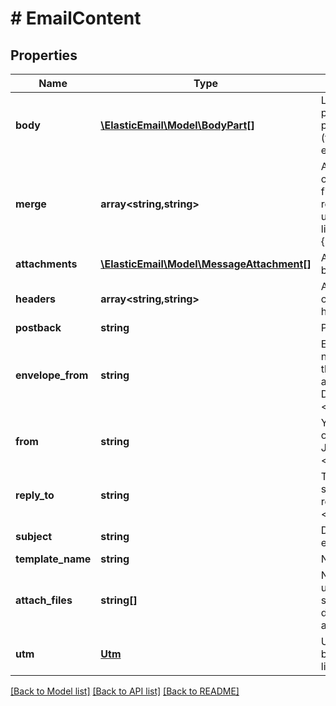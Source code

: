 # # EmailContent

## Properties

Name | Type | Description | Notes
------------ | ------------- | ------------- | -------------
**body** | [**\ElasticEmail\Model\BodyPart[]**](BodyPart.md) | List of e-mail body parts, with user-provided MIME types (text/html, text/plain etc) | [optional]
**merge** | **array<string,string>** | A key-value collection of custom merge fields, shared between recipients. Should be used in e-mail body like so: {firstname}, {lastname} etc. | [optional]
**attachments** | [**\ElasticEmail\Model\MessageAttachment[]**](MessageAttachment.md) | Attachments provided by sending binary data | [optional]
**headers** | **array<string,string>** | A key-value collection of custom e-mail headers. | [optional]
**postback** | **string** | Postback header. | [optional]
**envelope_from** | **string** | E-mail with an optional name to be used as the envelope from address (e.g.: John Doe &lt;email@domain.com&gt;) | [optional]
**from** | **string** | Your e-mail with an optional name (e.g.: John Doe &lt;email@domain.com&gt;) | [optional]
**reply_to** | **string** | To what address should the recipients reply to (e.g. John Doe &lt;email@domain.com&gt;) | [optional]
**subject** | **string** | Default subject of email. | [optional]
**template_name** | **string** | Name of template. | [optional]
**attach_files** | **string[]** | Names of previously uploaded files that should be sent as downloadable attachments | [optional]
**utm** | [**Utm**](Utm.md) | Utm marketing data to be attached to every link in this e-mail. | [optional]

[[Back to Model list]](../../README.md#models) [[Back to API list]](../../README.md#endpoints) [[Back to README]](../../README.md)
